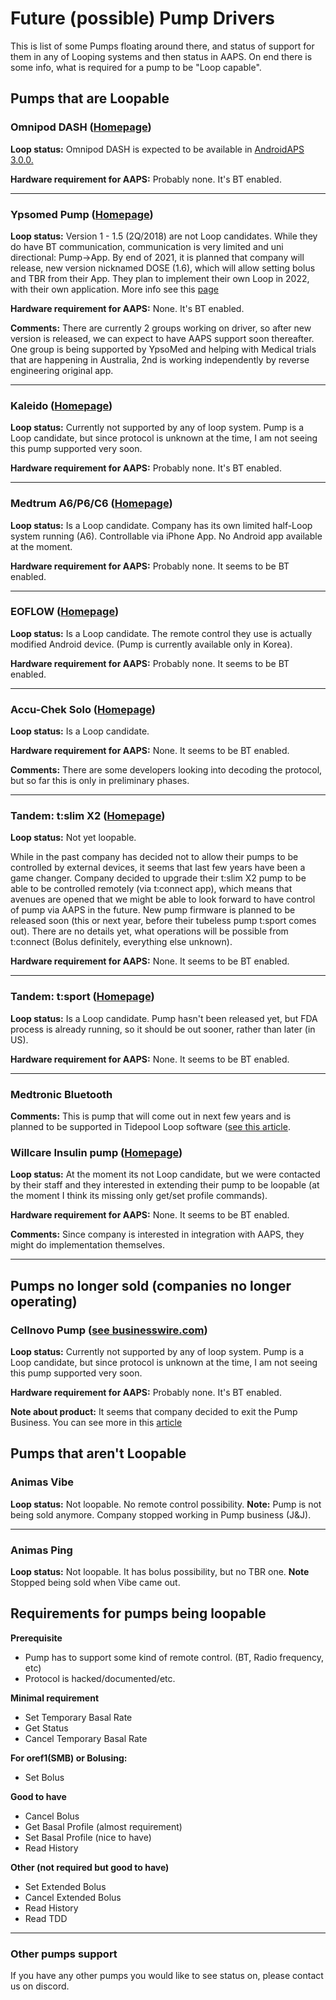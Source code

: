 # Future (possible) Pump Drivers

This is list of some Pumps floating around there, and status of support for them in any of Looping systems and then status in AAPS. On end there is some info, what is required for a pump to be "Loop capable".

## Pumps that are Loopable

### Omnipod DASH ([Homepage](https://www.myomnipod.com/DASH))

**Loop status:** Omnipod DASH is expected to be available in [AndroidAPS 3.0.0.](../Installing-AndroidAPS/Releasenotes#version-3-0-0)

**Hardware requirement for AAPS:** Probably none. It's BT enabled.

* * *

### Ypsomed Pump ([Homepage](https://www.ypsomed.com/en/diabetes-care-mylife.html))

**Loop status:** Version 1 - 1.5 (2Q/2018) are not Loop candidates. While they do have BT communication, communication is very limited and uni directional: Pump->App. By end of 2021, it is planned that company will release, new version nicknamed DOSE (1.6), which will allow setting bolus and TBR from their App. They plan to implement their own Loop in 2022, with their own application. More info see this [page](https://www.mylife-diabetescare.com/en/loop-program.html)

**Hardware requirement for AAPS:** None. It's BT enabled.

**Comments:** There are currently 2 groups working on driver, so after new version is released, we can expect to have AAPS support soon thereafter. One group is being supported by YpsoMed and helping with Medical trials that are happening in Australia, 2nd is working independently by reverse engineering original app.

* * *

### Kaleido ([Homepage](https://www.hellokaleido.com/))

**Loop status:** Currently not supported by any of loop system. Pump is a Loop candidate, but since protocol is unknown at the time, I am not seeing this pump supported very soon.

**Hardware requirement for AAPS:** Probably none. It's BT enabled.

* * *

### Medtrum A6/P6/C6 ([Homepage](https://www.medtrum.com/product/nanopump.html))

**Loop status:** Is a Loop candidate. Company has its own limited half-Loop system running (A6). Controllable via iPhone App. No Android app available at the moment.

**Hardware requirement for AAPS:** Probably none. It seems to be BT enabled.

* * *

### EOFLOW ([Homepage](http://www.eoflow.com/eng/main/main.html))

**Loop status:** Is a Loop candidate. The remote control they use is actually modified Android device. (Pump is currently available only in Korea).

**Hardware requirement for AAPS:** Probably none. It seems to be BT enabled.

* * *

### Accu-Chek Solo ([Homepage](https://www.roche.com/media/releases/med-cor-2018-07-23.htm))

**Loop status:** Is a Loop candidate.

**Hardware requirement for AAPS:** None. It seems to be BT enabled.

**Comments:** There are some developers looking into decoding the protocol, but so far this is only in preliminary phases.

* * *

### Tandem: t:slim X2 ([Homepage](https://www.tandemdiabetes.com/))

**Loop status:** Not yet loopable.

While in the past company has decided not to allow their pumps to be controlled by external devices, it seems that last few years have been a game changer. Company decided to upgrade their t:slim X2 pump to be able to be controlled remotely (via t:connect app), which means that avenues are opened that we might be able to look forward to have control of pump via AAPS in the future. New pump firmware is planned to be released soon (this or next year, before their tubeless pump t:sport comes out). There are no details yet, what operations will be possible from t:connect (Bolus definitely, everything else unknown).

**Hardware requirement for AAPS:** None. It seems to be BT enabled.

* * *

### Tandem: t:sport ([Homepage](https://www.tandemdiabetes.com/about-us/pipeline))

**Loop status:** Is a Loop candidate. Pump hasn't been released yet, but FDA process is already running, so it should be out sooner, rather than later (in US).

**Hardware requirement for AAPS:** None. It seems to be BT enabled.

* * *

### Medtronic Bluetooth

**Comments:** This is pump that will come out in next few years and is planned to be supported in Tidepool Loop software ([see this article](https://www.tidepool.org/blog/tidepool-loop-medtronic-collaboration).

### Willcare Insulin pump ([Homepage](http://en.shinmyungmedi.com))

**Loop status:** At the moment its not Loop candidate, but we were contacted by their staff and they interested in extending their pump to be loopable (at the moment I think its missing only get/set profile commands).

**Hardware requirement for AAPS:** None. It seems to be BT enabled.

**Comments:** Since company is interested in integration with AAPS, they might do implementation themselves.

* * *

## Pumps no longer sold (companies no longer operating)

### Cellnovo Pump ([see businesswire.com](https://www.businesswire.com/news/home/20190328005829/en/Cellnovo-Stops-Manufacturing-and-Commercial-Operations))

**Loop status:** Currently not supported by any of loop system. Pump is a Loop candidate, but since protocol is unknown at the time, I am not seeing this pump supported very soon.

**Hardware requirement for AAPS:** Probably none. It's BT enabled.

**Note about product:** It seems that company decided to exit the Pump Business. You can see more in this [article](https://diabetogenic.wordpress.com/2019/04/01/and-then-cellnovo-disappeared/?fbclid=IwAR12Ow6gVbEOuD1zw7aNjBwqj5_aPkPipteHY1VHBvT3mchlH2y7Us6ZeAU)

## Pumps that aren't Loopable

### Animas Vibe

**Loop status:** Not loopable. No remote control possibility. **Note:** Pump is not being sold anymore. Company stopped working in Pump business (J&J).

* * *

### Animas Ping

**Loop status:** Not loopable. It has bolus possibility, but no TBR one. **Note** Stopped being sold when Vibe came out.

## Requirements for pumps being loopable

**Prerequisite**

- Pump has to support some kind of remote control. (BT, Radio frequency, etc)
- Protocol is hacked/documented/etc.

**Minimal requirement**

- Set Temporary Basal Rate
- Get Status
- Cancel Temporary Basal Rate

**For oref1(SMB) or Bolusing:**

- Set Bolus

**Good to have**

- Cancel Bolus
- Get Basal Profile (almost requirement)
- Set Basal Profile (nice to have)
- Read History 

**Other (not required but good to have)**

- Set Extended Bolus
- Cancel Extended Bolus
- Read History
- Read TDD

* * *

### Other pumps support

If you have any other pumps you would like to see status on, please contact us on discord.
